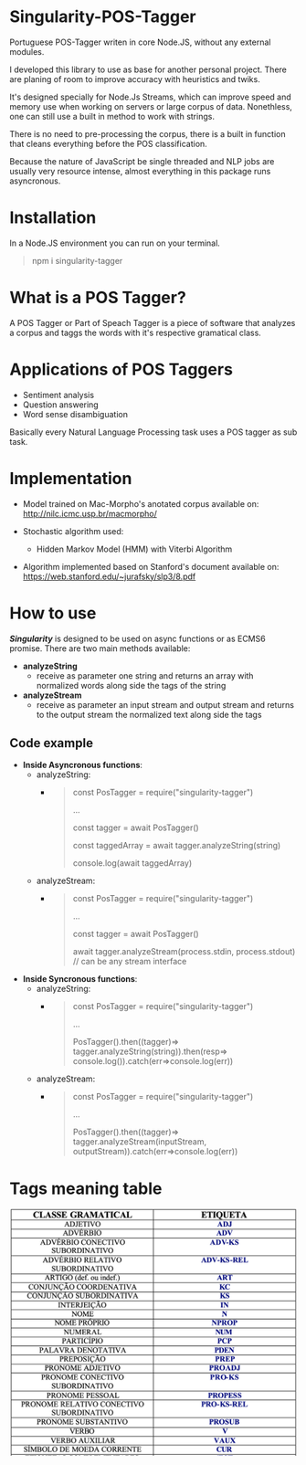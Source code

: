 # Singularity-POS-Tagger
Portuguese POS-Tagger writen in core Node.JS, without any external modules. 

I developed this library to use as base for another personal project. There are planing of room to improve accuracy with heuristics and twiks.

It's designed specially for Node.Js Streams, which can improve speed and memory use when working on servers or large corpus of data. Nonethless, one can still use a built in method to work with strings.

There is no need to pre-processing the corpus, there is a built in function that cleans everything before the POS classification.

Because the nature of JavaScript be single threaded and NLP jobs are usually very resource intense, almost everything in this package runs asyncronous.

# Installation 
In a Node.JS environment you can run on your terminal. 
>npm i singularity-tagger

# What is a POS Tagger?

A POS Tagger or Part of Speach Tagger is a piece of software that analyzes a corpus and taggs the words with it's respective gramatical class. 

# Applications of POS Taggers
  - Sentiment analysis
  - Question answering
  - Word sense disambiguation
  
Basically every Natural Language Processing task uses a POS tagger as sub task.

# Implementation 
- Model trained on Mac-Morpho's anotated corpus available on: http://nilc.icmc.usp.br/macmorpho/
- Stochastic algorithm used: 
  * Hidden Markov Model (HMM) with Viterbi Algorithm
  

- Algorithm implemented based on Stanford's document available on: https://web.stanford.edu/~jurafsky/slp3/8.pdf
  
# How to use
*__Singularity__* is designed to be used on async functions or as ECMS6 promise.
There are two main methods available:
- __analyzeString__
    * receive as parameter one string and returns an array with normalized words
    along side the tags of the string
- __analyzeStream__
    * receive as parameter an input stream and output stream and returns to the output stream the normalized text along side the tags
## Code example
- __Inside Asyncronous functions__:
    * analyzeString:
      * > const PosTagger = require("singularity-tagger") 
        >
        >...
        >
        > const tagger = await PosTagger()
        >
        > const taggedArray = await tagger.analyzeString(string)
        >
        > console.log(await taggedArray)
    * analyzeStream:
      * > const PosTagger = require("singularity-tagger") 
        >
        >...
        >
        > const tagger = await PosTagger()
        >
        > await tagger.analyzeStream(process.stdin, process.stdout) // can be any stream interface
- __Inside Syncronous functions__:
    * analyzeString:
      * > const PosTagger = require("singularity-tagger") 
        >
        >...
        >
        > PosTagger().then((tagger)=> tagger.analyzeString(string)).then(resp=> console.log()).catch(err=>console.log(err))
    * analyzeStream:
      * > const PosTagger = require("singularity-tagger") 
        >
        >...
        >
        > PosTagger().then((tagger)=> tagger.analyzeStream(inputStream, outputStream)).catch(err=>console.log(err))
  
# Tags meaning table

![image info](./assets/table.png)